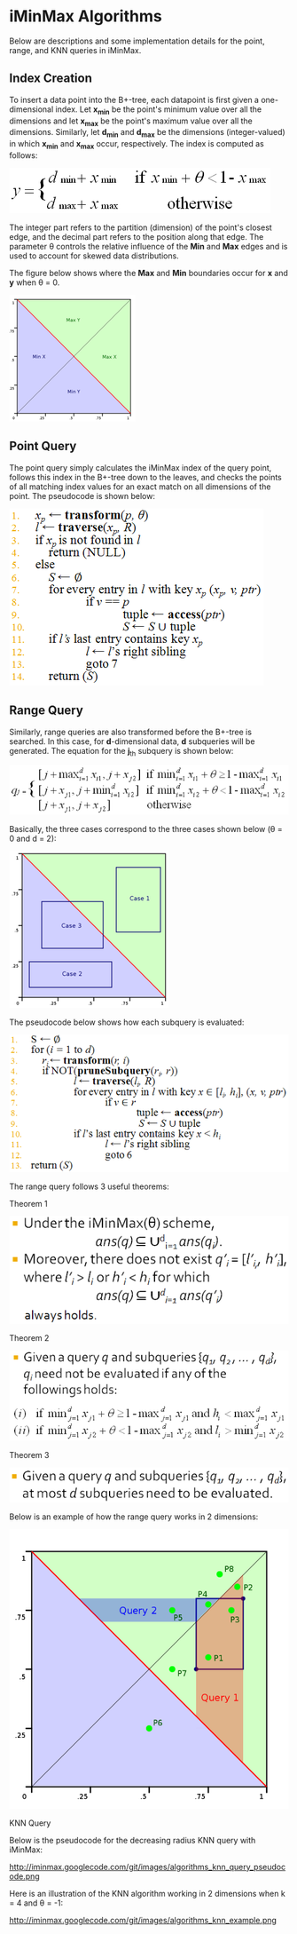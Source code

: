 # iMinMax Algorithms

Below are descriptions and some implementation details for the point, range, and KNN queries in iMinMax.

## Index Creation

To insert a data point into the B+-tree, each datapoint is first given a 
one-dimensional index. Let **x<sub>min</sub>** be the point's minimum 
value over 
all the dimensions and let **x<sub>max</sub>** be the point's 
maximum value over 
all the dimensions. Similarly, let **d<sub>min</sub>** and 
**d<sub>max</sub>** be the 
dimensions (integer-valued) in which **x<sub>min</sub>** and 
**x<sub>max</sub>** occur, 
respectively. The index is computed as follows:

![Index Creation Equation](/images/algorithms_index.png)

The integer part refers to the partition (dimension) of the point's 
closest edge, and the decimal part refers to the position 
along that edge. The parameter θ controls the relative influence 
of the **Min** and **Max** edges and is used to account for 
skewed data distributions.

The figure below shows where the **Max** and **Min** boundaries 
occur for **x** and **y** when θ = 0.

![Max and Min Boundaries](/images/algorithms_index_boundaries.png)

## Point Query

The point query simply calculates the iMinMax index of the query point, 
follows this index in the B+-tree down to the leaves, and checks the 
points of all matching index values for an exact match on all 
dimensions of the point. The pseudocode is shown below:


![Point Query Pseudocode](/images/algorithms_point_query_pseudocode_resized.png)

## Range Query

Similarly, range queries are also transformed before the B+-tree is 
searched. In this case, for **d**-dimensional data, 
**d** subqueries will be generated. The equation for the 
**j**<sub>th</sub> subquery is shown below:

![Range Query Equations](/images/algorithms_range_transformation.png)

Basically, the three cases correspond to the three cases shown below (θ = 0 and d = 2):

![Range Query Cases](/images/algorithms_range_cases.png)

The pseudocode below shows how each subquery is evaluated:

![Range Query Pseudocode](/images/algorithms_range_query_pseudocode.png)

The range query follows 3 useful theorems:

Theorem 1

![Range Query Theorem 1](/images/algorithms_theorem_1.png)

Theorem 2

![Range Query Theorem 2](/images/algorithms_theorem_2.png)

Theorem 3

![Range Query Theorem 3](/images/algorithms_theorem_3.png)

Below is an example of how the range query works in 2 dimensions:

![Range Query 2 Dimensional Example](/images/range-query-theta-0-v3.png)

KNN Query

Below is the pseudocode for the decreasing radius KNN query with iMinMax:

http://iminmax.googlecode.com/git/images/algorithms_knn_query_pseudocode.png

Here is an illustration of the KNN algorithm working in 2 dimensions when k = 4 and θ = -1:

http://iminmax.googlecode.com/git/images/algorithms_knn_example.png


